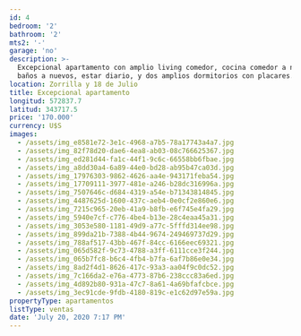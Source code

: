 ```yaml
---
id: 4
bedroom: '2'
bathroom: '2'
mts2: '-'
garage: 'no'
description: >-
  Excepcional apartamento con amplio living comedor, cocina comedor a nuevo, 2
  baños a nuevos, estar diario, y dos amplios dormitorios con placares.
location: Zorrilla y 18 de Julio
title: Excepcional apartamento
longitud: 572837.7
latitud: 343717.5
price: '170.000'
currency: U$S
images:
  - /assets/img_e8581e72-3e1c-4968-a7b5-78a17743a4a7.jpg
  - /assets/img_82f78d20-dae6-4ea8-ab03-08c766625367.jpg
  - /assets/img_ed281d44-fa1c-44f1-9c6c-66558bb6fbae.jpg
  - /assets/img_a8dd30a4-6a89-44e0-bd28-ab95b47ca03d.jpg
  - /assets/img_17976303-9862-4626-aa4e-943171feba54.jpg
  - /assets/img_17709111-3977-481e-a246-b28dc316996a.jpg
  - /assets/img_7507646c-d684-4319-a54e-b71343814845.jpg
  - /assets/img_4487625d-1600-437c-aeb4-0e0cf2e860e6.jpg
  - /assets/img_7215c965-20eb-41a9-b8fb-e6f745e4fa29.jpg
  - /assets/img_5940e7cf-c776-4be4-b13e-28c4eaa45a31.jpg
  - /assets/img_3053e580-1181-49d9-a77c-5fffd314ee98.jpg
  - /assets/img_899da21b-7388-4b44-9674-249469737d29.jpg
  - /assets/img_788af517-43bb-467f-84cc-6166eec69321.jpg
  - /assets/img_065d582f-9c73-4788-a3ff-6111cce3f244.jpg
  - /assets/img_065b7fc8-b6c4-4fb4-b7fa-6af7b86e0e34.jpg
  - /assets/img_8ad2f4d1-8626-417c-93a3-aa04f9c0dc52.jpg
  - /assets/img_7c166da2-e76a-4773-87b6-238ccc83a6ed.jpg
  - /assets/img_4d892b80-931a-47c7-8a61-4a69bfafcbce.jpg
  - /assets/img_3ec91cde-9fdb-4180-819c-e1c62d97e59a.jpg
propertyType: apartamentos
listType: ventas
date: 'July 20, 2020 7:17 PM'
---
```


